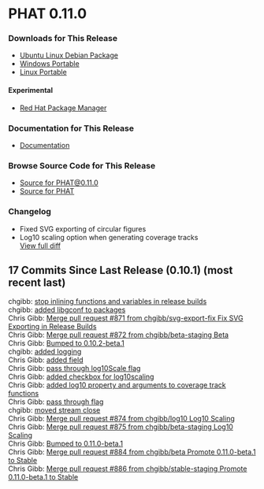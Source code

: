# PHAT 0.11.0
### Downloads for This Release 
* [Ubuntu Linux Debian Package](https://github.com/chgibb/PHAT/releases/download/0.11.0/phat_0.11.0_amd64.deb)  
* [Windows Portable](https://github.com/chgibb/PHAT/releases/download/0.11.0/phat-win32-x64-portable.zip)  
* [Linux Portable](https://github.com/chgibb/PHAT/releases/download/0.11.0/phat-linux-x64-portable.tar.gz)
#### Experimental
* [Red Hat Package Manager](https://github.com/chgibb/PHAT/releases/download/0.11.0/phat-0.11.0.x86_64.rpm)

### Documentation for This Release
* [Documentation](https://chgibb.github.io/PHATDocs/docs/releases/0.11.0/home)

### Browse Source Code for This Release
* [Source for PHAT@0.11.0](https://github.com/chgibb/PHAT/tree/0.11.0)
* [Source for PHAT](https://github.com/chgibb/PHAT)

### Changelog
* Fixed SVG exporting of circular figures
* Log10 scaling option when generating coverage tracks      
[View full diff](https://github.com/chgibb/PHAT/compare/0.10.1...0.11.0) 
  
## 17 Commits Since Last Release (0.10.1) (most recent last)  
chgibb: [stop inlining functions and variables in release builds](https://github.com/chgibb/PHAT/commit/e4168a08f3ce3153c3c4e16ed87b7a66d59c8af2)  
chgibb: [added libgconf to packages](https://github.com/chgibb/PHAT/commit/1a2a6802f05c9a3ef918c8002229a1477981655f)  
Chris Gibb: [Merge pull request #871 from chgibb/svg-export-fix  Fix SVG Exporting in Release Builds](https://github.com/chgibb/PHAT/commit/01edfeb6653ef6e18c204a1ee365c1f5045a7f14)  
Chris Gibb: [Merge pull request #872 from chgibb/beta-staging  Beta](https://github.com/chgibb/PHAT/commit/0ecae504213219b786b48c4e217b58a1d82e0d23)  
Chris Gibb: [Bumped to 0.10.2-beta.1](https://github.com/chgibb/PHAT/commit/d035466973dd9208c1a12f9fe9a5c6f4b25ee414)  
chgibb: [added logging](https://github.com/chgibb/PHAT/commit/3bc1f294a7e51104dbeed15100bd5553b564f72e)  
Chris Gibb: [added field](https://github.com/chgibb/PHAT/commit/5a112a05d4a33e7a8c8cc51a5299642f579a6af2)  
Chris Gibb: [pass through log10Scale flag](https://github.com/chgibb/PHAT/commit/d844f6a89d6ff5a63e99d97132f5fa6bad4da6af)  
Chris Gibb: [added checkbox for log10scaling](https://github.com/chgibb/PHAT/commit/d64045a9a9b5f6c8dd9e012fdb2f4ffef07a9e4b)  
Chris Gibb: [added log10 property and arguments to coverage track functions](https://github.com/chgibb/PHAT/commit/f69b6f0812abd640ee47c2fbc934f2b77b03f4f9)  
Chris Gibb: [pass through flag](https://github.com/chgibb/PHAT/commit/05c34d506565ef1741ec1591292425e5d5acb93f)  
chgibb: [moved stream close](https://github.com/chgibb/PHAT/commit/b46776a315d471a5c0ce08a9ef24875e57458a88)  
Chris Gibb: [Merge pull request #874 from chgibb/log10  Log10 Scaling](https://github.com/chgibb/PHAT/commit/398c9099a7216d835ef7ab41925ea506e2613220)  
Chris Gibb: [Merge pull request #875 from chgibb/beta-staging  Log10 Scaling](https://github.com/chgibb/PHAT/commit/2f3f4bb1436b233068e38bfd9d533df19da832cf)  
Chris Gibb: [Bumped to 0.11.0-beta.1](https://github.com/chgibb/PHAT/commit/920bc3af00aa97115e61b46f6a8a94af19f5fa96)  
Chris Gibb: [Merge pull request #884 from chgibb/beta  Promote 0.11.0-beta.1 to Stable](https://github.com/chgibb/PHAT/commit/1213c8bd8c2da3f68bda557ef0b654b9ecc13bc1)  
Chris Gibb: [Merge pull request #886 from chgibb/stable-staging  Promote 0.11.0-beta.1 to Stable](https://github.com/chgibb/PHAT/commit/d525fcc630b1ff1974989033967b5bcda95403df)  
